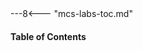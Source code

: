 
<div class="floatwide">
---8<--- "mcs-labs-toc.md"

  <div class="cc-mcs-lab-steps">
    <h4>Table of Contents</h4>
    <cc-table-of-contents />
  </div>
</div>
